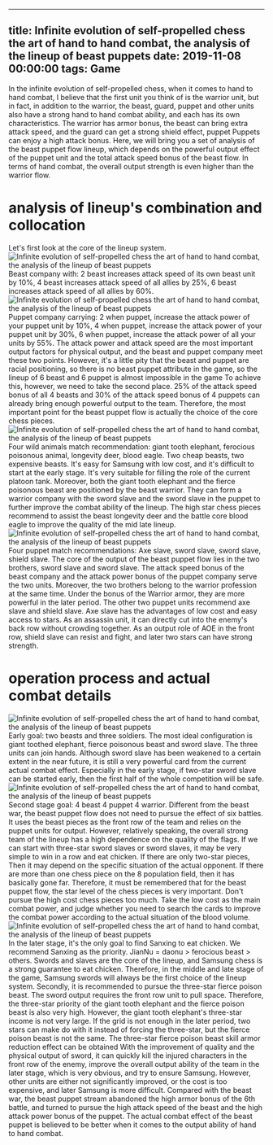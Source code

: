 
---
title: Infinite evolution of self-propelled chess the art of hand to hand combat, the analysis of the lineup of beast puppets
date: 2019-11-08 00:00:00
tags:  Game
---
In the infinite evolution of self-propelled chess, when it comes to hand to hand combat, I believe that the first unit you think of is the warrior unit, but in fact, in addition to the warrior, the beast, guard, puppet and other units also have a strong hand to hand combat ability, and each has its own characteristics. The warrior has armor bonus, the beast can bring extra attack speed, and the guard can get a strong shield effect, puppet Puppets can enjoy a high attack bonus.
Here, we will bring you a set of analysis of the beast puppet flow lineup, which depends on the powerful output effect of the puppet unit and the total attack speed bonus of the beast flow. In terms of hand combat, the overall output strength is even higher than the warrior flow.
#  analysis of lineup's combination and collocation
Let's first look at the core of the lineup system.
![Infinite evolution of self-propelled chess the art of hand to hand combat, the analysis of the lineup of beast puppets](1d9fc2a03445428cb71378f8eda347be.jpg)
Beast company with:   2 beast increases attack speed of its own beast unit by 10%, 4 beast increases attack speed of all allies by 25%, 6 beast increases attack speed of all allies by 60%.
![Infinite evolution of self-propelled chess the art of hand to hand combat, the analysis of the lineup of beast puppets](f648d15827194b32ab18db359be85842.jpg)
Puppet company carrying:   2 when puppet, increase the attack power of your puppet unit by 10%, 4 when puppet, increase the attack power of your puppet unit by 30%, 6 when puppet, increase the attack power of all your units by 55%.
The attack power and attack speed are the most important output factors for physical output, and the beast and puppet company meet these two points. However, it's a little pity that the beast and puppet are racial positioning, so there is no beast puppet attribute in the game, so the lineup of 6 beast and 6 puppet is almost impossible in the game To achieve this, however, we need to take the second place. 25% of the attack speed bonus of all 4 beasts and 30% of the attack speed bonus of 4 puppets can already bring enough powerful output to the team. Therefore, the most important point for the beast puppet flow is actually the choice of the core chess pieces.
![Infinite evolution of self-propelled chess the art of hand to hand combat, the analysis of the lineup of beast puppets](19e71fb8f7bc43159c2a67159a2d98a0.jpg)
Four wild animals match recommendation: giant tooth elephant, ferocious poisonous animal, longevity deer, blood eagle.
Two cheap beasts, two expensive beasts. It's easy for Samsung with low cost, and it's difficult to start at the early stage. It's very suitable for filling the role of the current platoon tank. Moreover, both the giant tooth elephant and the fierce poisonous beast are positioned by the beast warrior. They can form a warrior company with the sword slave and the sword slave in the puppet to further improve the combat ability of the lineup. The high star chess pieces recommend to assist the beast longevity deer and the battle core blood eagle to improve the quality of the mid late lineup.
![Infinite evolution of self-propelled chess the art of hand to hand combat, the analysis of the lineup of beast puppets](bbaf3feb092747429d3d7f82629e8aa8.jpg)
Four puppet match recommendations: Axe slave, sword slave, sword slave, shield slave.
The core of the output of the beast puppet flow lies in the two brothers, sword slave and sword slave. The attack speed bonus of the beast company and the attack power bonus of the puppet company serve the two units. Moreover, the two brothers belong to the warrior profession at the same time. Under the bonus of the Warrior armor, they are more powerful in the later period. The other two puppet units recommend axe slave and shield slave. Axe slave has the advantages of low cost and easy access to stars. As an assassin unit, it can directly cut into the enemy's back row without crowding together. As an output role of AOE in the front row, shield slave can resist and fight, and later two stars can have strong strength.
# operation process and actual combat details
![Infinite evolution of self-propelled chess the art of hand to hand combat, the analysis of the lineup of beast puppets](0bc9f340affe4135ad4d870229ed7d59.jpg)
Early goal: two beasts and three soldiers. The most ideal configuration is giant toothed elephant, fierce poisonous beast and sword slave. The three units can join hands. Although sword slave has been weakened to a certain extent in the near future, it is still a very powerful card from the current actual combat effect. Especially in the early stage, if two-star sword slave can be started early, then the first half of the whole competition will be safe.
![Infinite evolution of self-propelled chess the art of hand to hand combat, the analysis of the lineup of beast puppets](507e04a59a3e4e669c333cf34c545253.jpg)
Second stage goal: 4 beast 4 puppet 4 warrior.
Different from the beast war, the beast puppet flow does not need to pursue the effect of six battles. It uses the beast pieces as the front row of the team and relies on the puppet units for output. However, relatively speaking, the overall strong team of the lineup has a high dependence on the quality of the flags. If we can start with three-star sword slaves or sword slaves, it may be very simple to win in a row and eat chicken. If there are only two-star pieces, Then it may depend on the specific situation of the actual opponent. If there are more than one chess piece on the 8 population field, then it has basically gone far. Therefore, it must be remembered that for the beast puppet flow, the star level of the chess pieces is very important. Don't pursue the high cost chess pieces too much. Take the low cost as the main combat power, and judge whether you need to search the cards to improve the combat power according to the actual situation of the blood volume.
![Infinite evolution of self-propelled chess the art of hand to hand combat, the analysis of the lineup of beast puppets](60cae094d6ea4751a9c491d8669c687a.jpg)
In the later stage, it's the only goal to find Sanxing to eat chicken. We recommend Sanxing as the priority. JianNu = daonu > ferocious beast > others. Swords and slaves are the core of the lineup, and Samsung chess is a strong guarantee to eat chicken. Therefore, in the middle and late stage of the game, Samsung swords will always be the first choice of the lineup system. Secondly, it is recommended to pursue the three-star fierce poison beast. The sword output requires the front row unit to pull space. Therefore, the three-star priority of the giant tooth elephant and the fierce poison beast is also very high. However, the giant tooth elephant's three-star income is not very large. If the grid is not enough in the later period, two stars can make do with it instead of forcing the three-star, but the fierce poison beast is not the same. The three-star fierce poison beast skill armor reduction effect can be obtained With the improvement of quality and the physical output of sword, it can quickly kill the injured characters in the front row of the enemy, improve the overall output ability of the team in the later stage, which is very obvious, and try to ensure Samsung. However, other units are either not significantly improved, or the cost is too expensive, and later Samsung is more difficult.
Compared with the beast war, the beast puppet stream abandoned the high armor bonus of the 6th battle, and turned to pursue the high attack speed of the beast and the high attack power bonus of the puppet. The actual combat effect of the beast puppet is believed to be better when it comes to the output ability of hand to hand combat.